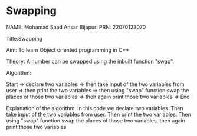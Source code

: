 # Swapping


NAME: Mohamad Saad Ansar Bijapuri
PRN: 22070123070


Title:Swapping

Aim: To learn Object oriented programming in C++

Theory: A number can be swapped using the inbuilt function "swap".

Algorithm:

Start =>  declare two variables => then take input of the two variables from user => then print the two variables => then using "swap" function swap the places of those two variables => then again print those two variables =>  End


Explanation of the algorithm:
In this code we declare two variables. Then take input of the two variables from user. Then print the two variables. Then using "swap" function swap the places of those two variables, 
then again print those two variables
